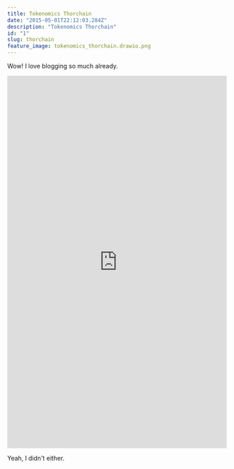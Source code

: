 ```yaml
---
title: Tokenomics Thorchain
date: "2015-05-01T22:12:03.284Z"
description: "Tokenomics Thorchain"
id: "1"
slug: thorchain
feature_image: tokenomics_thorchain.drawio.png
---
```


Wow! I love blogging so much already.

<iframe frameborder="0" style="width:100%;height:854px;" src="https://viewer.diagrams.net/?tags=%7B%7D&highlight=0000ff&edit=_blank&layers=1&nav=1&title=tokenomics_thorchain#Uhttps%3A%2F%2Fdrive.google.com%2Fuc%3Fid%3D1DRTHbOP9r22VcmFJJ7K-eFxvLh0hYWgi%26export%3Ddownload"></iframe>


Yeah, I didn't either.
